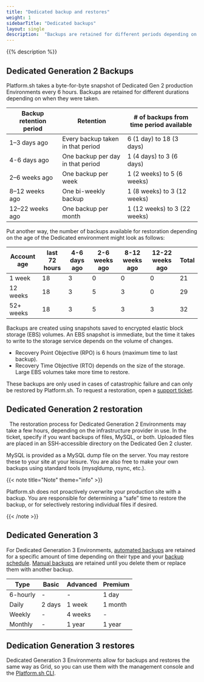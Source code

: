 ```yaml
---
title: "Dedicated backup and restores"
weight: 1
sidebarTitle: "Dedicated backups"
layout: single
description:  "Backups are retained for different periods depending on various factors and whether you’re using a Dedicated Gen 2 or Dedicated Gen 3 Environment. These processes can be either manual or automated."
---
```


{{% description %}}


## Dedicated Generation 2 Backups

Platform.sh takes a byte-for-byte snapshot of Dedicated Gen 2 production Environments every 6 hours. Backups are retained for different durations depending on when they were taken. 

| Backup retention period     | Retention            |  # of backups from time period available |
|----------------|---------------------|--------------------|
| 1–3 days ago          | Every backup taken in that period | 6 (1 day) to 18 (3 days) |  
| 4-6 days ago         | One backup per day in that period  |   1 (4 days) to 3 (6 days) |
| 2–6 weeks ago      | One backup per week | 1 (2 weeks) to 5 (6 weeks) |
| 8–12 weeks ago   | One bi-weekly backup | 1 (8 weeks) to 3 (12 weeks) |    
| 12–22 weeks ago    | One backup per month | 1 (12 weeks) to 3 (22 weeks)  |

Put another way, the number of backups available for restoration depending on the age of the Dedicated environment might look as follows:

|  Account age    | last 72 hours  | 4-6 days ago | 2-6 weeks ago | 8-12 weeks ago | 12-22 weeks ago | Total |
|----------------|---------------|--------------|----------------|-----------------|-------------------|-----|
| 1 week               |         18            |        3             |          0                |            0              |              0                |   21  |
| 12 weeks           |         18            |        3              |            5            |         3                   |               0               |  29  |
| 52+ weeks        |         18            |        3              |            5            |         3                  |           3                    |   32 |

Backups are created using snapshots saved to encrypted elastic block storage (EBS) volumes. An EBS snapshot is immediate, but the time it takes to write to the storage service depends on the volume of changes.

-   Recovery Point Objective (RPO) is 6 hours (maximum time to last backup).
-   Recovery Time Objective (RTO) depends on the size of the storage. Large EBS volumes take more time to restore.

These backups are only used in cases of catastrophic failure and can only be restored by Platform.sh. To request a restoration, open a [support ticket](/learn/overview/get-support.md).

## Dedicated Generation 2 restoration
 
The restoration process for Dedicated Generation 2 Environments may take a few hours, depending on the infrastructure provider in use. In the ticket, specify if you want backups of files, MySQL, or both. Uploaded files are placed in an SSH-accessible directory on the Dedicated Gen 2 cluster. 

MySQL is provided as a MySQL dump file on the server. You may restore these to your site at your leisure. You are also free to make your own backups using standard tools (mysqldump, rsync, etc.).

{{< note title="Note" theme="info" >}}

Platform.sh does not proactively overwrite your production site with a backup. You are responsible for determining a “safe” time to restore the backup, or for selectively restoring individual files if desired.

{{< /note >}} 

## Dedicated Generation 3 

For Dedicated Generation 3 Environments, [automated backups](environments/backup.md#use-automated-backups) are retained for a specific amount of time depending on their type and your [backup schedule](/environments/backup.md#backup-schedule). [Manual backups](/environments/backup.md#create-a-manual-backup) are retained until you delete them or replace them with another backup.

|Type            |Basic                |Advanced         |Premium    |
|----------------|---------------------|-----------------|-----------|
| 6-hourly       | -                   | -               |1 day      |                
| Daily          | 2 days              | 1 week          |1 month    |
| Weekly         | -                   | 4 weeks         |-          |
| Monthly        | -                   | 1 year          |1 year     | 


## Dedication Generation 3 restores

Dedicated Generation 3 Environments allow for backups and restores the same way as Grid, so you can use them with the management console and the [Platform.sh CLI](/administration/cli/_index.md).